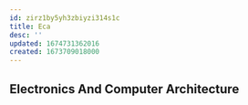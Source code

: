 ```yaml
---
id: zirz1by5yh3zbiyzi314s1c
title: Eca
desc: ''
updated: 1674731362016
created: 1673709018000
---
```

## Electronics And Computer Architecture
